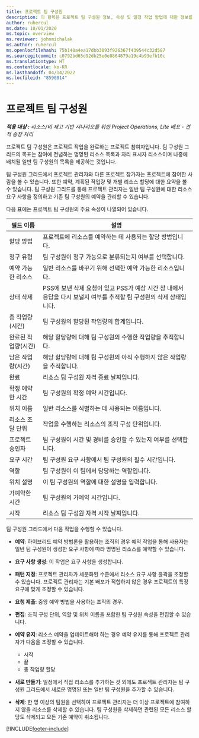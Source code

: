 ```yaml
---
title: 프로젝트 팀 구성원
description: 이 항목은 프로젝트 팀 구성원 정보, 속성 및 일정 작업 방법에 대한 정보를 제공합니다.
author: ruhercul
ms.date: 10/01/2020
ms.topic: overview
ms.reviewer: johnmichalak
ms.author: ruhercul
ms.openlocfilehash: 75b140a4ea17dbb3093f926367f439544c32d587
ms.sourcegitcommit: c0792bd65d92db25e0e8864879a19c4b93efb10c
ms.translationtype: HT
ms.contentlocale: ko-KR
ms.lasthandoff: 04/14/2022
ms.locfileid: "8590814"
---
```

# <a name="project-team-members"></a>프로젝트 팀 구성원

_**적용 대상 :** 리소스/비 재고 기반 시나리오를 위한 Project Operations, Lite 배포 - 견적 송장 처리_

프로젝트 팀 구성원은 프로젝트 작업을 완료하는 프로젝트 참여자입니다. 팀 구성원 그리드의 목표는 참여에 전념하는 명명된 리소스 목록과 자리 표시자 리소스이며 나중에 배치될 일반 팀 구성원의 목록을 제공하는 것입니다.

팀 구성원 그리드에서 프로젝트 관리자와 다른 프로젝트 참가자는 프로젝트에 참여한 사람을 볼 수 있습니다. 또한 예약, 계획된 작업량 및 개별 리소스 할당에 대한 요약을 볼 수 있습니다. 팀 구성원 그리드를 통해 프로젝트 관리자는 일반 팀 구성원에 대한 리소스 요구 사항을 정의하고 기존 팀 구성원의 예약을 관리할 수 있습니다.

다음 표에는 프로젝트 팀 구성원의 주요 속성이 나열되어 있습니다.

| 필드 이름          | 설명                                                                                                                                                                  |
|--------------------------|-----------------------------------------------------------------------------------------------------------------------------------------------------------------------------------|
| 할당 방법        | 프로젝트에 리소스를 예약하는 데 사용되는 할당 방법입니다.                                                                         |
| 청구 유형             | 팀 구성원이 청구 가능으로 분류되는지 여부를 선택합니다.                                                                                                                                       |
| 예약 가능한 리소스        | 일반 리소스를 바꾸기 위해 선택한 예약 가능한 리소스입니다.                                                                                                                   |
| 상태 삭제            | PSS에 보낸 삭제 요청이 있고 PSS가 예상 시간 창 내에서 응답을 다시 보낼지 여부를 추적할 팀 구성원의 삭제 상태입니다. |
| 총 작업량(시간)     | 팀 구성원의 할당된 작업량의 합계입니다.                                                                                                                         |
| 완료된 작업량(시간) | 해당 할당량에 대해 팀 구성원의 수행한 작업량을 추적합니다.                                                                                           |
| 남은 작업량(시간) | 해당 할당량에 대해 팀 구성원의 아직 수행하지 않은 작업량을 추적합니다.                                                                                    |
| 완료                   | 리소스 팀 구성원 자격 종료 날짜입니다.                                                                                                                                            |
| 확정 예약한 시간        | 팀 구성원의 확정 예약 시간입니다.                                                                                                                                                                |
| 위치 이름            | 일반 리소스를 식별하는 데 사용되는 이름입니다.                                                                                                                                   |
| 리소스 조달 단위          | 작업을 수행하는 리소스의 조직 구성 단위입니다.                                                                                                                      |
| 프로젝트 승인자         | 팀 구성원이 시간 및 경비를 승인할 수 있는지 여부를 선택합니다.                                                                                                                     |
| 요구 시간           | 팀 구성원 요구 사항에서 팀 구성원의 필수 시간입니다.                                                                                                                       |
| 역할                     | 팀 구성원이 이 팀에서 담당하는 역할입니다.                                                                                                                                |
| 위치 설명     | 이 팀 구성원의 역할에 대한 설명을 입력합니다.                                                                                                                             |
| 가예약한 시간        | 팀 구성원의 가예약 시간입니다.                                                                                                                                                                 |
| 시작                    | 리소스 팀 구성원 자격 시작 날짜입니다.                                                                                                                                          |

팀 구성원 그리드에서 다음 작업을 수행할 수 있습니다.

- **예약**: 하이브리드 예약 방법론을 활용하는 조직의 경우 예약 작업을 통해 사용자는 일반 팀 구성원이 생성한 요구 사항에 따라 명명된 리소스를 예약할 수 있습니다.
- **요구 사항 생성**: 이 작업은 요구 사항을 생성합니다.
- **패턴 지정**: 프로젝트 관리자가 세분화된 수준에서 리소스 요구 사항 윤곽을 조정할 수 있습니다. 프로젝트 관리자는 기본 배포가 적합하지 않은 경우 프로젝트의 특정 요구에 맞게 조정할 수 있습니다.
- **요청 제출**: 중앙 예약 방법을 사용하는 조직의 경우.
- **편집**: 조직 구성 단위, 역할 및 위치 이름을 포함한 팀 구성원 속성을 편집할 수 있습니다.
- **예약 유지**: 리소스 예약을 업데이트해야 하는 경우 예약 유지를 통해 프로젝트 관리자가 다음을 조정할 수 있습니다.

    - 시작
    - 끝
    - 총 작업량 할당

- **새로 만들기**: 일정에서 직접 리소스를 추가하는 것 외에도 프로젝트 관리자는 팀 구성원 그리드에서 새로운 명명된 또는 일반 팀 구성원을 추가할 수 있습니다.
- **삭제**: 한 명 이상의 팀원을 선택하여 프로젝트 관리자는 더 이상 프로젝트에 참여하지 않을 리소스를 삭제할 수 있습니다. 팀 구성원을 삭제하면 관련된 모든 리소스 할당도 삭제되고 모든 기존 예약이 취소됩니다.


[!INCLUDE[footer-include](../includes/footer-banner.md)]